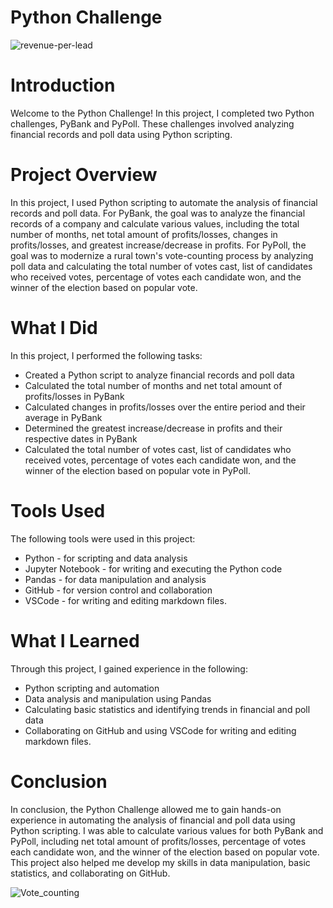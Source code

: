 # Python Challenge
![revenue-per-lead](https://user-images.githubusercontent.com/52866379/212560441-12530315-ecda-4000-a0c6-82dc97d4b041.png)

# Introduction
Welcome to the Python Challenge! In this project, I completed two Python challenges, PyBank and PyPoll. These challenges involved analyzing financial records and poll data using Python scripting.

# Project Overview
In this project, I used Python scripting to automate the analysis of financial records and poll data. For PyBank, the goal was to analyze the financial records of a company and calculate various values, including the total number of months, net total amount of profits/losses, changes in profits/losses, and greatest increase/decrease in profits. For PyPoll, the goal was to modernize a rural town's vote-counting process by analyzing poll data and calculating the total number of votes cast, list of candidates who received votes, percentage of votes each candidate won, and the winner of the election based on popular vote.

# What I Did
In this project, I performed the following tasks:

* Created a Python script to analyze financial records and poll data
* Calculated the total number of months and net total amount of profits/losses in PyBank
* Calculated changes in profits/losses over the entire period and their average in PyBank
* Determined the greatest increase/decrease in profits and their respective dates in PyBank
* Calculated the total number of votes cast, list of candidates who received votes, percentage of votes each candidate won, and the winner of the election based on popular vote in PyPoll.

# Tools Used
The following tools were used in this project:

* Python - for scripting and data analysis
* Jupyter Notebook - for writing and executing the Python code
* Pandas - for data manipulation and analysis
* GitHub - for version control and collaboration
* VSCode - for writing and editing markdown files.

# What I Learned
Through this project, I gained experience in the following:

* Python scripting and automation
* Data analysis and manipulation using Pandas
* Calculating basic statistics and identifying trends in financial and poll data
* Collaborating on GitHub and using VSCode for writing and editing markdown files.

# Conclusion
In conclusion, the Python Challenge allowed me to gain hands-on experience in automating the analysis of financial and poll data using Python scripting. I was able to calculate various values for both PyBank and PyPoll, including net total amount of profits/losses, percentage of votes each candidate won, and the winner of the election based on popular vote. This project also helped me develop my skills in data manipulation, basic statistics, and collaborating on GitHub.


![Vote_counting](https://user-images.githubusercontent.com/52866379/212560442-461a2582-2a75-451d-a629-81b46370d903.png)
